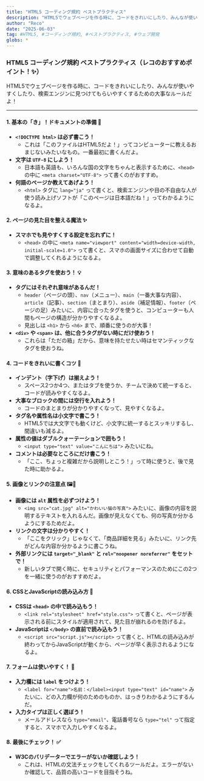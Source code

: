 ```yaml
---
title: "HTML5 コーディング規約 ベストプラクティス"
description: "HTML5でウェブページを作る時に、コードをきれいにしたり、みんなが使いやすくしたり、検索エンジンに見つけてもらいやすくするための大事なルールだよ！"
author: "Reco"
date: "2025-06-03"
tag: #HTML5, #コーディング規約, #ベストプラクティス, #ウェブ開発
globs: *
---
```


### HTML5 コーディング規約 ベストプラクティス（レコのおすすめポイント！✨）

HTML5でウェブページを作る時に、コードをきれいにしたり、みんなが使いやすくしたり、検索エンジンに見つけてもらいやすくするための大事なルールだよ！

---

#### 1. 基本の「き」！ドキュメントの準備 📄

*   **`<!DOCTYPE html>` は必ず書こう！**
    *   これは「このファイルはHTML5だよ！」ってコンピューターに教えるおまじないみたいなもの。一番最初に書くんだよ。
*   **文字は `UTF-8` にしよう！**
    *   日本語も英語も、いろんな国の文字をちゃんと表示するために、`<head>` の中に `<meta charset="UTF-8">` って書くのがおすすめ。
*   **何語のページか教えてあげよう！**
    *   `<html>` タグに `lang="ja"` って書くと、検索エンジンや目の不自由な人が使う読み上げソフトが「このページは日本語だね！」ってわかるようになるよ。

#### 2. ページの見た目を整える魔法 ✨

*   **スマホでも見やすくする設定を忘れずに！**
    *   `<head>` の中に `<meta name="viewport" content="width=device-width, initial-scale=1.0">` って書くと、スマホの画面サイズに合わせて自動で調整してくれるようになるよ。

#### 3. 意味のあるタグを使おう！ 💡

*   **タグにはそれぞれ意味があるんだ！**
    *   `header`（ページの頭）、`nav`（メニュー）、`main`（一番大事な内容）、`article`（記事）、`section`（まとまり）、`aside`（補足情報）、`footer`（ページの足）みたいに、内容に合ったタグを使うと、コンピューターも人間もページの構造が分かりやすくなるよ。
    *   見出しは `<h1>` から `<h6>` まで、順番に使うのが大事！
*   **`<div>` や `<span>` は、他に合うタグがない時にだけ使おう！**
    *   これらは「ただの箱」だから、意味を持たせたい時はセマンティックなタグを使おうね。

#### 4. コードをきれいに書くコツ 🧹

*   **インデント（字下げ）は揃えよう！**
    *   スペース2つか4つ、またはタブを使うか、チームで決めて統一すると、コードが読みやすくなるよ。
*   **大事なブロックの間には空行を入れよう！**
    *   コードのまとまりが分かりやすくなって、見やすくなるよ。
*   **タグ名や属性名は小文字で書こう！**
    *   HTML5では大文字でも動くけど、小文字に統一するとスッキリするし、間違いも減るよ。
*   **属性の値はダブルクォーテーションで囲もう！**
    *   `<input type="text" value="こんにちは">` みたいにね。
*   **コメントは必要なところにだけ書こう！**
    *   「ここ、ちょっと複雑だから説明しとこう！」って時に使うと、後で見た時に助かるよ。

#### 5. 画像とリンクの注意点 🖼️🔗

*   **画像には `alt` 属性を必ずつけよう！**
    *   `<img src="cat.jpg" alt="かわいい猫の写真">` みたいに、画像の内容を説明するテキストを入れるんだ。画像が見えなくても、何の写真か分かるようにするためだよ。
*   **リンクの文字は分かりやすく！**
    *   「ここをクリック」じゃなくて、「商品詳細を見る」みたいに、リンク先がどんな内容か分かるように書こうね。
*   **外部リンクには `target="_blank"` と `rel="noopener noreferrer"` をセットで！**
    *   新しいタブで開く時に、セキュリティとパフォーマンスのためにこの2つを一緒に使うのがおすすめだよ。

#### 6. CSSとJavaScriptの読み込み方 🚀

*   **CSSは `<head>` の中で読み込もう！**
    *   `<link rel="stylesheet" href="style.css">` って書くと、ページが表示される前にスタイルが適用されて、見た目が崩れるのを防げるよ。
*   **JavaScriptは `</body>` の直前で読み込もう！**
    *   `<script src="script.js"></script>` って書くと、HTMLの読み込みが終わってからJavaScriptが動くから、ページが早く表示されるようになるよ。

#### 7. フォームは使いやすく！ 📝

*   **入力欄には `label` をつけよう！**
    *   `<label for="name">名前：</label><input type="text" id="name">` みたいに、どの入力欄が何のためのものか、はっきりわかるようにするんだ。
*   **入力タイプは正しく選ぼう！**
    *   メールアドレスなら `type="email"`、電話番号なら `type="tel"` って指定すると、スマホで入力しやすくなるよ。

#### 8. 最後にチェック！ ✅

*   **W3Cのバリデーターでエラーがないか確認しよう！**
    *   これは、HTMLの文法チェックをしてくれるツールだよ。エラーがないか確認して、品質の高いコードを目指そうね。
